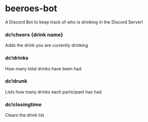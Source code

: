 # beeroes-bot

A Discord Bot to keep track of who is drinking in the Discord Server!

### dc!cheers {drink name}

Adds the drink you are currently drinking

### dc!drinks

How many total drinks have been had

### dc!drunk

Lists how many drinks each participant has had

### dc!closingtime

Clears the drink list
